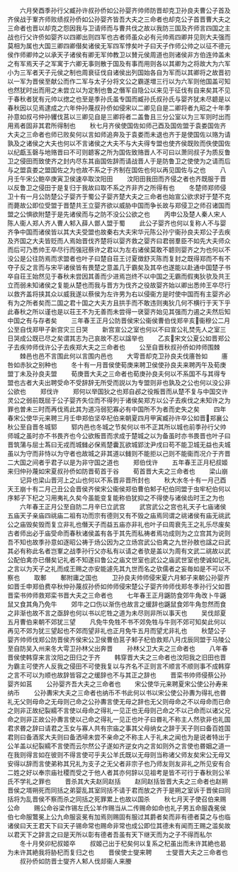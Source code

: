 <!-- { "loadSidebar": true } -->
　　六月癸酉季孙行父臧孙许叔孙侨如公孙婴齐帅师防晋却克卫孙良夫曹公子首及齐侯战于鞌齐师败绩叔孙侨如公孙婴齐皆吾大夫之三命者也却克公子首晋曹大夫之三命者也晋以却克之怨因我与卫请师而与曹共伐之故以我防三国及齐师言四国之主战也行父许侨如婴齐以四卿出则四军也古者师虽众必有元帅焉四卿并见则大夫强而莫相为属也大国三卿四卿僣矣诸侯无军四军悖矣叶子曰天子作师公帅之以征不德元侯作师卿帅之以承天子诸侯有卿无军帅教卫以賛元侯周道也则诸侯非方伯连帅盖未之有军焉天子之军寓于六卿无事则散于国及有事而用则各以其卿为之将故大为六军小为三军者天子元侯之制也周衰征伐自诸侯出列国始各自为军而以其卿将之故晋初以一军为晋侯至献公而作二军与太子分将文公之霸遂増三行以为六军则他国盖可知也然犹时出而用之未尝立以为定制也鲁之僭军自隐公以来见于征伐有自来矣其不见于春秋者犹有元帅以揔之也至是季孙氏虽专国而臧孙氏叔孙氏与婴齐犹未尽聼是以春秋因以见焉逮成之六年仲孙蔑叔孙侨如侵宋以二卿见自是二卿将者九昭之十年季孙意如叔弓仲孙貜伐莒以三卿见自是三卿将者二盖鲁且三分公室以为三军则时出而用焉者固非其君所得制也
　　秋七月齐侯使国佐如师己酉及国佐盟于袁娄国佐齐大夫之三命者也师已败矣何以言如师追奔及于袁娄而未退也齐于是使国佐以赂为请孰及之诸侯之大夫也何以不言诸侯之大夫不与大夫得专盟也使齐侯既败而佚使国佐以纪甗玉磬与地赂晋曰不可则聼客之所为国佐致赂晋人不可曰以萧同叔子为质反鲁卫之侵田而致使齐之封内尽东其亩国佐辞而请战晋人于是防鲁卫之使使为之请而后与之盟袁娄之盟国佐之为也故不系之于齐制在国佐也何以再见国佐与之也
　　八月壬午宋公鲍卒庚寅卫侯速卒取汶阳田
　　汶阳田我田而齐侵之者也齐既服于晋以反鲁卫之侵田于是复归于我故曰取不系之齐非齐之所得有也
　　冬楚师郑师侵卫十有一月公防楚公子婴齐于蜀公子婴齐楚大夫之三命者也始宣公欲求好于楚不克而薨故公即位受盟于晋楚共王立婴齐欲以威胁中国而争长故与郑侵卫之师召诸国而盟之公惧欲附楚于是先诸侯而与之防不没公公欲之也
　　丙申公及楚人秦人宋人陈人衞人郑人齐人曹人邾入薛人鄫人盟于蜀
　　此公子婴齐也何以复称人不与婴齐争中国而诸侯皆以其大夫受盟也故秦右大夫宋华元陈公孙宁衞孙良夫郑公子去疾及齐国之大夫皆贬而人焉始晋伐齐楚将以婴齐救之婴齐曰君弱羣臣不如先大夫师众而后可乃悉帅王卒尽行而强冠蔡许之君以为左右诸侯莫敢不聼则婴齐之为也何以不没公是公往防焉而求盟者也叶子曰楚自荘王讨夏徴舒灭陈而复封之既得郑而不有不夺子反之言而与宋平诸侯皆有畏楚之意盖几于霸矣及其卒也遂能以赴通中国楚子书卒自荘王始然见于春秋未尝因其善而少进焉岂终不以中国之无霸而假夷狄欤及共王立而弱未知诸侯之复能从楚也而我与晋方为伐齐之役故婴齐始以卿出悉帅王卒尽行以救齐盖将挟其众以威我遂以蔡侯为左许男为右以侵衞方是时使中国而有主婴齐必有为之所者矣而二国之君十国之大夫方且拱手而不敢违则夷狄几何不横行于天下乎此春秋之所以谨也是以荘王不为无善而未尝得一裦婴齐始见其强而力遏之夫然后知中国之有与存者矣
　　三年春王正月公防晋侯宋公衞侯曹伯伐郑辛亥衞穆公二月公至自伐郑甲子新宫灾三日哭
　　新宫宣公之室也何以不曰宣公礼焚先人之室三日哭成公既已尽之矣谓其志为己哀故不忍以諡举也
　　乙亥宋文公夏公如晋郑公子去疾帅师伐许公子去疾郑大夫之三命者也
　　公至自晋秋叔孙侨如帅师围棘
　　棘邑也邑不言围此何以言围内邑也
　　大雩晋却克卫孙良夫伐廧咎如
　　廧咎如赤狄之别种也
　　冬十有一月晋侯使荀庚来聘卫侯使孙良夫来聘丙午及荀庚盟丁未及孙良夫盟
　　荀庚晋大夫之三命者也荀庚孙良夫何以不系国不与其得专盟也古者大夫出聘受命不受辞辞无所受而説以为专盟则非也孰及之公也何以没公非公欲也
　　郑伐许
　　郑何以举国狄之也郑自邲之役叛晋而从楚不复与中国交许灵公之弱前既屈于公子婴齐失位而不得列于诸侯矣郑方以公子去疾伐之未知许之为罪也曽未三时而再伐焉此其为道冯弱犯寡必有中国所不为者而史失之矣
　　四年春宋公使华元来聘三月壬申郑伯坚卒杞伯来朝夏四月甲寅臧孙许卒公如晋郑襄公秋公至自晋冬城郓
　　郓内邑也冬城之节矣何以书不正其所以城也前季孙行父帅师城之虽时亦不书畏齐也今公欲叛晋而求成于楚城之以为备虽时亦书畏晋也叶子曰晋筑蒲与屈士蒍曰无戎而城雠必保焉楚囊瓦欲城郢沈尹戌曰苟不能卫城无益也夫城虽以为守而非恃以为守者也故城之非其道以雠则不能拒以己则不能衞而况介于齐晋二大国之间者乎君子以是为非守国之道也
　　郑伯伐许
　　五年春王正月杞叔姬来归仲孙蔑如宋夏叔孙侨如防晋荀首于谷
　　荀首晋大夫之三命者也
　　梁山崩
　　记异也梁山晋河上之山也何以不系晋非晋所封也
　　秋大水冬十有一月己酉天王崩十有二月己丑公会晋侯齐侯宋公衞侯郑伯曹伯邾子杞伯同盟于虫牢杞伯何以序邾子下杞之习用夷礼久矣今虽能变复能称伯犹抑之不得使与诸侯齿时王之为也
　　六年春王正月公至自防二月辛巳立武宫
　　武宫武公之宫也礼天子七庙诸侯五庙天子亲庙四祧庙二祖有功而宗有德则又有不毁之庙焉同谓之祧诸侯有庙无祧武公之庙毁矣毁而复立非礼也僭天子而益五庙亦非礼也叶子曰周衰先王之礼乐尽废矣古者师出必于庙受命而春秋诸侯盖有各于其先而私祷者焉功成则为之立宫其为说则吾不知也故季孙意如逐昭公祷于炀公因为之立炀宫武公伯禽之九世孙敖也諡之曰武其必有称此名者岂鞌之战季孙行父亦私有以请之者欤是盖以为周有文武二祧故以武公配伯禽亦已僭矣记礼者不知遂曰鲁公之庙文世室也武公之庙武世室也使诚如记礼之言以为天子之礼而成王赐之亦安能遽先其九世而名之欤儒者之妄毎如是不可以不察也
　　取鄟
　　鄟附庸之国也
　　卫孙良夫帅师侵宋夏六月邾子来朝公孙婴齐如晋壬申郑伯费卒秋仲孙蔑叔孙侨如帅师侵宋楚公子婴齐帅师伐郑冬季孙行父如晋晋栾书帅师救郑栾书晋大夫之三命者也
　　七年春王正月鼷防食郊牛角改卜牛鼷鼠又食其角乃免牛
　　郊牛之口伤以渐伤也故言之缓辞也鼷鼠食郊牛角忽然而食之非渐也故不言之亟辞也何以书以庀牲之道为未尽则非所以事天也
　　吴伐郯夏五月曹伯来朝不郊犹三望
　　凡免牛免牲不书不郊免牲与牛则不郊可知矣此何以再见不郊为犹三望起也不郊而望非礼也正月免牛五月而望尤非礼也
　　秋楚公子婴齐帅师伐郑公防晋侯齐侯宋公卫侯曹伯莒子邾子杞伯救郑八月戊辰同盟于马陵公至自防吴入州来冬大雩卫孙林父出奔晋
　　孙林父卫大夫之三命者也
　　八年春晋侯使韩穿来言汶阳之田归之于齐
　　韩穿晋大夫之三命者也汶阳我之旧田也晋为霸主可使齐人反我之侵田不可使我复以与齐名不正则言不顺言不顺则事不成韩穿之言不可以为顺也故辞皆容之之缓辞也不与其正之辞也
　　晋栾书帅师侵蔡公孙婴齐如莒
　　公孙婴齐吾大夫之三命者也
　　宋公使华元来聘夏宋公使公孙寿来纳币
　　公孙夀宋大夫之三命者也纳币不书此何以书以宋公使公孙夀为得礼也昬礼无父则母命之无母则己命之公孙夀言使无母之辞也无父则母命之不以母命而已命之则非正故纪裂繻不言使以母命之得礼一见正也无母则己命之不以己命而以诸父兄命之则非正故公孙夀言使以己命之得礼一见正也叶子曰昬礼不称主人然欤非也礼国君求昬之辞曰请君之玉女与寡人共有宗庙之事其父母纳女之辞于天子则曰备百姓国君则曰备酒浆大夫则曰备洒埽未尝不亲命之不称主人于礼未之闻也为是说者特出于公羊盖以纪裂繻不言使而云尔然公子遂如齐逆女内之言如则外之言使也昬姻之道一在我则得言如在彼则不得言使可乎夫公羊氏既以无母则当称诸父师友矣宋公无母又安得以辞而言使弟称其兄礼为支子之无父者非宗子也乃师友则友非礼之所见安有合二姓之好以奉宗庙社稷而受之于他人者其亦何辞以见祖考是皆不可行于春秋则公羊氏不学礼之罪也
　　晋杀其大夫赵同赵括
　　赵同赵括皆晋大夫之三命者也赵朔晋侯之壻朔死而同括之弟婴乱其室同括不请于君而放之齐于是朔之室诉于晋侯曰同括将为乱晋侯不察而杀之同括之死罪累上也故以国杀
　　秋七月天子使召伯来赐公命
　　赐公命谷梁作锡左氏公羊作赐当从二传赐命如命也礼子男五命服毳冕侯伯七命服鷩冕上公九命服衮冕有加焉则赐固有服过其爵者矣而非有德者莫之与也临诸侯曰天王君天下曰天子锡命常也赐命非常也成公即位其德未有闻而王赐之滥矣故以君天下之辞言之曰是天所以彰有德者吾虽有天下继天而为之子不得而私尔
　　冬十月癸卯杞叔姬卒
　　叔姬己出于杞矣何以复系之杞虽出而未许其絶也曷为未许其絶我将胁杞而复归之也
　　晋侯使士燮来聘
　　士燮晋大夫之三命者也
　　叔孙侨如防晋士燮齐人邾人伐郯衞人来媵

